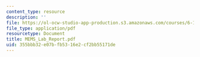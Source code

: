 ```yaml
---
content_type: resource
description: ''
file: https://ol-ocw-studio-app-production.s3.amazonaws.com/courses/6-152j-micro-nano-processing-technology-fall-2005/355bbb32e07bfb5316e2cf2bb55171de_MEMS_Lab_Report.pdf
file_type: application/pdf
resourcetype: Document
title: MEMS_Lab_Report.pdf
uid: 355bbb32-e07b-fb53-16e2-cf2bb55171de
---
```

